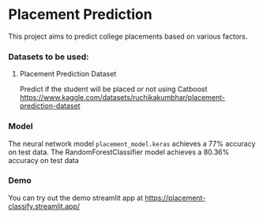 # Placement Prediction

This project aims to predict college placements based on various factors.

### Datasets to be used:

1. Placement Prediction Dataset

   Predict if the student will be placed or not using Catboost
   https://www.kaggle.com/datasets/ruchikakumbhar/placement-prediction-dataset

### Model

The neural network model `placement_model.keras` achieves a 77% accuracy on test data.
The RandomForestClassifier model achieves a 80.36% accuracy on test data

### Demo

You can try out the demo streamlit app at https://placement-classify.streamlit.app/
